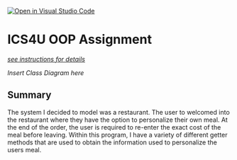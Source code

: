 [![Open in Visual Studio Code](https://classroom.github.com/assets/open-in-vscode-c66648af7eb3fe8bc4f294546bfd86ef473780cde1dea487d3c4ff354943c9ae.svg)](https://classroom.github.com/online_ide?assignment_repo_id=9234751&assignment_repo_type=AssignmentRepo)
# ICS4U OOP Assignment

[*see instructions for details*](Instructions.md)

*Insert Class Diagram here*  

## Summary
The system I decided to model was a restaurant. The user to welcomed into the restaurant where they have the option to personalize their own meal. At the end of the order, the user is required to re-enter the exact cost of the meal before leaving. Within this program, I have a variety of different getter methods that are used to obtain the information used to personalize the users meal. 
